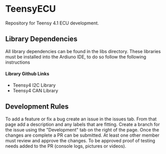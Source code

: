 # TeensyECU
Repository for Teensy 4.1 ECU development. 

## Library Dependencies
All library dependencies can be found in the libs directory. These libraries must be installed into the Ardiuno IDE, to do so follow the following 
<a ref="https://docs.arduino.cc/software/ide-v1/tutorials/installing-libraries">instructions</a>

#### Library Github Links
 - <a ref="https://github.com/Richard-Gemmell/teensy4_i2c">Teensy4 I2C Library</a>
 - <a ref="https://github.com/tonton81/FlexCAN_T4">Teensy4 CAN Library</a>

## Development Rules
To add a feature or fix a bug create an issue in the issues tab. From that page add a description and any labels that are fitting. Create a branch for the issue using the "Development" tab on the right of the page. Once the changes are complete a PR can be submitted. At least one other member must review and approve the changes. To be approved proof of testing needs added to the PR (console logs, pictures or videos).


